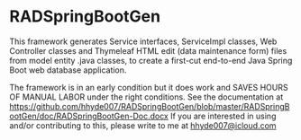 # RADSpringBootGen
This framework generates Service interfaces, ServiceImpl classes, Web Controller classes and Thymeleaf HTML edit (data maintenance form) files from model entity .java classes, to create a first-cut end-to-end Java Spring Boot web database application.

The framework is in an early condition but it does work and SAVES HOURS OF MANUAL LABOR under the right conditions. 
See the documentation at https://github.com/hhyde007/RADSpringBootGen/blob/master/RADSpringBootGen/doc/RADSpringBootGen-Doc.docx
If you are interested in using and/or contributing to this, please write to me at hhyde007@icloud.com
